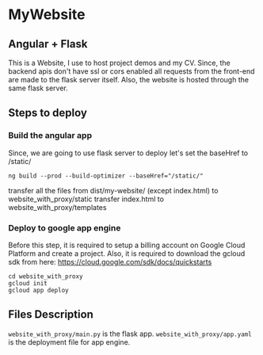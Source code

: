 # MyWebsite

## Angular + Flask 

This is a Website, I use to host project demos and my CV.
Since, the backend apis don't have ssl or cors enabled all requests from the front-end are made to the flask server itself. Also, the website is hosted through the same flask server.

## Steps to deploy

### Build the angular app
Since, we are going to use flask server to deploy let's set the baseHref to /static/ 

```ng build --prod --build-optimizer --baseHref="/static/" ```
  
transfer all the files from dist/my-website/ (except  index.html)  to website_with_proxy/static
transfer index.html to website_with_proxy/templates

### Deploy to google app engine

Before this step, it is required to setup a billing account on Google Cloud Platform and create a project. 
Also, it is required to download the gcloud sdk from here: https://cloud.google.com/sdk/docs/quickstarts
```
cd website_with_proxy
gcloud init
gcloud app deploy
```

## Files Description

```website_with_proxy/main.py```  is the flask app.
```website_with_proxy/app.yaml``` is the deployment file for app engine.


